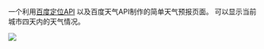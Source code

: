 一个利用[百度定位API](http://developer.baidu.com/map/) 以及百度天气API制作的简单天气预报页面。
可以显示当前城市四天内的天气情况。

![](http://ww3.sinaimg.cn/mw690/62d95157gw1ezasi5ix1gj211y0hvaha.jpg)

